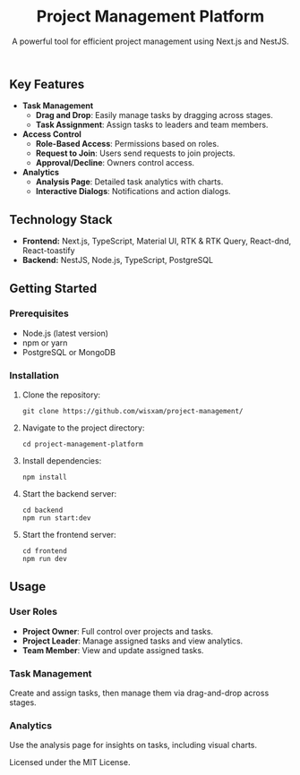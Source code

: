 <!DOCTYPE html>
<html lang="en">
<head>
  <meta charset="UTF-8">
  <meta name="viewport" content="width=device-width, initial-scale=1.0">
  <link rel="stylesheet" href="styles.css">
</head>
<body>
  <header>
    <h1>Project Management Platform</h1>
    <p>A powerful tool for efficient project management using Next.js and NestJS.</p>
  </header>

  <main>
    <section id="features">
      <h2>Key Features</h2>
      <ul>
        <li><strong>Task Management</strong>
          <ul>
            <li><b>Drag and Drop</b>: Easily manage tasks by dragging across stages.</li>
            <li><b>Task Assignment</b>: Assign tasks to leaders and team members.</li>
          </ul>
        </li>
        <li><strong>Access Control</strong>
          <ul>
            <li><b>Role-Based Access</b>: Permissions based on roles.</li>
            <li><b>Request to Join</b>: Users send requests to join projects.</li>
            <li><b>Approval/Decline</b>: Owners control access.</li>
          </ul>
        </li>
        <li><strong>Analytics</strong>
          <ul>
            <li><b>Analysis Page</b>: Detailed task analytics with charts.</li>
            <li><b>Interactive Dialogs</b>: Notifications and action dialogs.</li>
          </ul>
        </li>
      </ul>
      <section id="tech-stack">
      <h2>Technology Stack</h2>
      <ul>
        <li><b>Frontend:</b> Next.js, TypeScript, Material UI, RTK & RTK Query, React-dnd, React-toastify</li>
        <li><b>Backend:</b> NestJS, Node.js, TypeScript, PostgreSQL</li>
      </ul>
    </section>
    </section>
    <section id="setup">
      <h2>Getting Started</h2>
      <h3>Prerequisites</h3>
      <ul>
        <li>Node.js (latest version)</li>
        <li>npm or yarn</li>
        <li>PostgreSQL or MongoDB</li>
      </ul>
      <h3>Installation</h3>
      <ol>
        <li>Clone the repository:
          <pre><code>git clone https://github.com/wisxam/project-management/</code></pre>
        </li>
        <li>Navigate to the project directory:
          <pre><code>cd project-management-platform</code></pre>
        </li>
        <li>Install dependencies:
          <pre><code>npm install</code></pre>
        </li>
        <li>Start the backend server:
          <pre><code>cd backend
npm run start:dev</code></pre>
        </li>
        <li>Start the frontend server:
          <pre><code>cd frontend
npm run dev</code></pre>
        </li>
      </ol>
    </section>
    <section id="usage">
      <h2>Usage</h2>
      <h3>User Roles</h3>
      <ul>
        <li><b>Project Owner</b>: Full control over projects and tasks.</li>
        <li><b>Project Leader</b>: Manage assigned tasks and view analytics.</li>
        <li><b>Team Member</b>: View and update assigned tasks.</li>
      </ul>
      <h3>Task Management</h3>
      <p>Create and assign tasks, then manage them via drag-and-drop across stages.</p>
      <h3>Analytics</h3>
      <p>Use the analysis page for insights on tasks, including visual charts.</p>
    </section>
    </main>

  <footer>
    <p>Licensed under the MIT License.</p>
  </footer>
</body>
</html>


    

    

    

   
  

